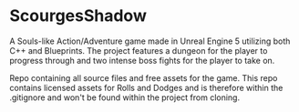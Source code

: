 # ScourgesShadow
A Souls-like Action/Adventure game made in Unreal Engine 5 utilizing both C++ and Blueprints. The project features a dungeon for the player to progress through and two intense boss fights for the player to take on.

Repo containing all source files and free assets for the game.
This repo contains licensed assets for Rolls and Dodges and is therefore within the .gitignore and
won't be found within the project from cloning.